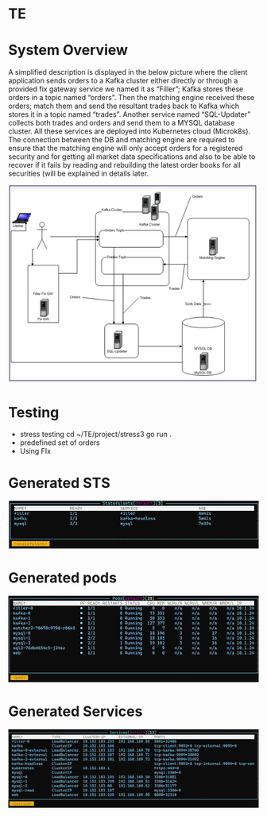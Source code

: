 # TE
# System Overview

A simplified description is displayed in the below picture where the client application sends orders to a Kafka cluster either directly or through a provided fix gateway service we named it as “Filler”; Kafka stores these orders in a topic named “orders”. Then the matching engine received these orders; match them and send the resultant trades back to Kafka which stores it in a topic named “trades”.
Another service named “SQL-Updater” collects both trades and orders and send them to a MYSQL database cluster.
All these services are deployed into Kubernetes cloud (Microk8s).
The connection between the DB and matching engine are required to ensure that the matching engine will only accept orders for a registered security and for getting all market data specifications and also to be able to recover if it fails by reading and rebuilding the latest order books for all securities (will be explained in details later.



![arch](./arch.jpg?raw=true "Arch")

# Testing
* stress testing
cd ~/TE/project/stress3
go run .
* predefined set of orders
* Using FIx

# Generated STS
![arch](./sts.jpg?raw=true "Arch")

# Generated pods

![arch](./pods.jpg?raw=true "Arch")

# Generated Services

![arch](./svc.jpg?raw=true "Arch")
